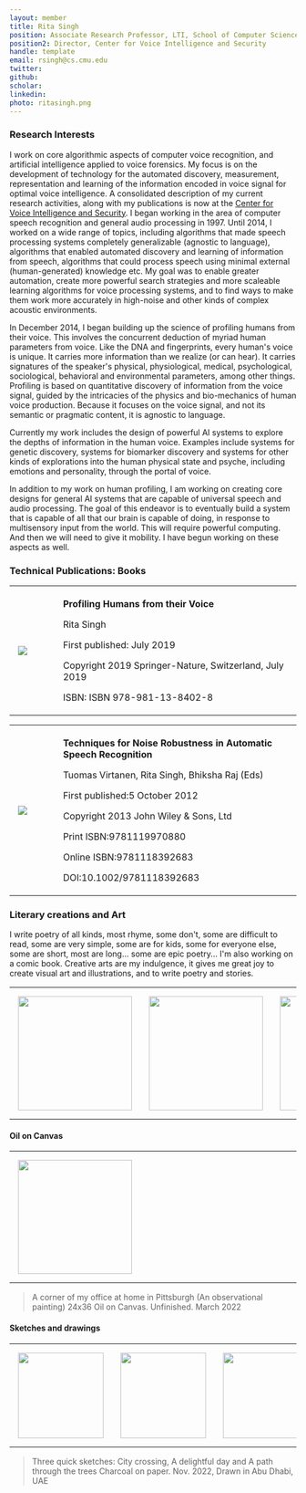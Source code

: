```yaml
---
layout: member
title: Rita Singh
position: Associate Research Professor, LTI, School of Computer Science
position2: Director, Center for Voice Intelligence and Security  
handle: template
email: rsingh@cs.cmu.edu
twitter:
github:
scholar: 
linkedin: 
photo: ritasingh.png
---
```


### Research Interests

I work on core algorithmic aspects of computer voice recognition, and artificial intelligence applied to voice forensics. My focus is on the development of technology for the automated discovery, measurement, representation and learning of the information encoded in voice signal for optimal voice intelligence.
A consolidated description of my current research activities, along with my publications is now at the [Center for Voice Intelligence and Security](http://cvis.cs.cmu.edu/cvis/cvis.html).
I began working in the area of computer speech recognition and general audio processing in 1997. Until 2014, I worked on a wide range of topics, including algorithms that made speech processing systems completely generalizable (agnostic to language), algorithms that enabled automated discovery and learning of information from speech, algorithms that could process speech using minimal external (human-generated) knowledge etc. My goal was to enable greater automation, create more powerful search strategies and more scaleable learning algorithms for voice processing systems, and to find ways to make them work more accurately in high-noise and other kinds of complex acoustic environments.

In December 2014, I began building up the science of profiling humans from their voice. This involves the concurrent deduction of myriad human parameters from voice. Like the DNA and fingerprints, every human's voice is unique. It carries more information than we realize (or can hear). It carries signatures of the speaker's physical, physiological, medical, psychological, sociological, behavioral and environmental parameters, among other things. Profiling is based on quantitative discovery of information from the voice signal, guided by the intricacies of the physics and bio-mechanics of human voice production. Because it focuses on the voice signal, and not its semantic or pragmatic content, it is agnostic to language.

Currently my work includes the design of powerful AI systems to explore the depths of information in the human voice. Examples include systems for genetic discovery, systems for biomarker discovery and systems for other kinds of explorations into the human physical state and psyche, including emotions and personality, through the portal of voice.

In addition to my work on human profiling, I am working on creating core designs for general AI systems that are capable of universal speech and audio processing. The goal of this endeavor is to eventually build a system that is capable of all that our brain is capable of doing, in response to multisensory input from the world. This will require powerful computing. And then we will need to give it mobility. I have begun working on these aspects as well.

### Technical Publications: Books

<table style="width:100%;border:5px;border-spacing:0px;border-collapse:collapse;margin-right:auto;">
    <tbody><tr>
        <td style="padding:15px;width:15%;horizontal-align:center">
            <img src="{{ site.url }}{{ site.baseurl }}/images/pubpic/cover_from_springer-1.png" style="float:left"/>
        </td>
        <td style="padding:5px;width:70%">
            <p><b>Profiling Humans from their Voice</b></p>
            <p>Rita Singh</p>
            <p>First published: July 2019</p>
            <p>Copyright 2019 Springer-Nature, Switzerland, July 2019</p>
            <p>ISBN: ISBN 978-981-13-8402-8</p>
        </td>
    </tr></tbody>
</table>

<table style="width:100%;border:5px;border-spacing:0px;border-collapse:collapse;margin-right:auto;">
    <tbody><tr>
        <td style="padding:15px;width:15%;horizontal-align:center">
            <img src="{{ site.url }}{{ site.baseurl }}/images/pubpic/Techniques_cover.jpg" style="float:left"/>
        </td>
        <td style="padding:5px;width:70%">
            <p><b>Techniques for Noise Robustness in Automatic Speech Recognition</b></p>
            <p>Tuomas Virtanen, Rita Singh, Bhiksha Raj (Eds)</p>
            <p>First published:5 October 2012</p>
            <p>Copyright 2013 John Wiley & Sons, Ltd</p>
            <p>Print ISBN:9781119970880</p>
            <p>Online ISBN:9781118392683</p>
            <p>DOI:10.1002/9781118392683</p>
        </td>
    </tr></tbody>
</table>

### Literary creations and Art
I write poetry of all kinds, most rhyme, some don't, some are difficult to read, some are very simple, some are for kids, some for everyone else, some are short, most are long... some are epic poetry... I'm also working on a comic book. Creative arts are my indulgence, it gives me great joy to create visual art and illustrations, and to write poetry and stories. 

<table style="width:100%;border:5px;border-spacing:0px;border-collapse:collapse;margin-right:auto;">
    <tbody><tr>
        <td style="padding:15px;width:25%;horizontal-align:center">
            <a href="https://www.amazon.com/dp/B087P5YGF3"><img src="{{ site.url }}{{ site.baseurl }}/images/pubpic/magicalmoonthumbnail.png" style="float:left" height="200"/></a>
        </td>
        <td style="padding:15px;width:25%;horizontal-align:center">
            <a href="https://www.amazon.com/dp/B088F1S64D"><img src="{{ site.url }}{{ site.baseurl }}/images/pubpic/fireside_verse_cover.jpg" style="float:left" height="200"/></a>
        </td>
        <td style="padding:15px;width:25%;horizontal-align:center">
            <a href="https://www.amazon.com/dp/B088ZB6W26"><img src="{{ site.url }}{{ site.baseurl }}/images/pubpic/OFT_cover.jpg" style="float:left" height="200"/></a>
        </td>
        <td style="padding:15px;width:25%;horizontal-align:center">
            <a href="https://www.amazon.com/dp/B088KQWFV4"><img src="{{ site.url }}{{ site.baseurl }}/images/pubpic/incense_cover.jpg" style="float:left" height="200"/></a>
        </td>
    </tr></tbody>
</table>

#### Oil on Canvas

<table style="width:100%;border:5px;border-spacing:0px;border-collapse:collapse;margin-right:auto;">
    <tbody><tr>
        <td style="padding:15px;width:25%;horizontal-align:center">
            <img src="{{ site.url }}{{ site.baseurl }}/images/ritapic/myoffice.jpg" style="float:left" height="200"/>
        </td>
    </tr></tbody>
</table>

> A corner of my office at home in Pittsburgh (An observational painting)
> 24x36 Oil on Canvas. Unfinished.
> March 2022   

#### Sketches and drawings

<table style="width:100%;border:5px;border-spacing:0px;border-collapse:collapse;margin-right:auto;">
    <tbody><tr>
        <td style="padding:15px;width:25%;horizontal-align:center">
            <img src="{{ site.url }}{{ site.baseurl }}/images/ritapic/charcoal_1b.jpg" style="float:left" height="150"/>
        </td>
        <td style="padding:15px;width:25%;horizontal-align:center">
            <img src="{{ site.url }}{{ site.baseurl }}/images/ritapic/charcoal_2a.jpg" style="float:left" height="150"/>
        </td>
        <td style="padding:15px;width:25%;horizontal-align:center">
            <img src="{{ site.url }}{{ site.baseurl }}/images/ritapic/charcoal_3a.jpg" style="float:left" height="150"/>
        </td>
    </tr></tbody>
</table>

> Three quick sketches: City crossing, A delightful day and A path through the trees
> Charcoal on paper.
> Nov. 2022, Drawn in Abu Dhabi, UAE 